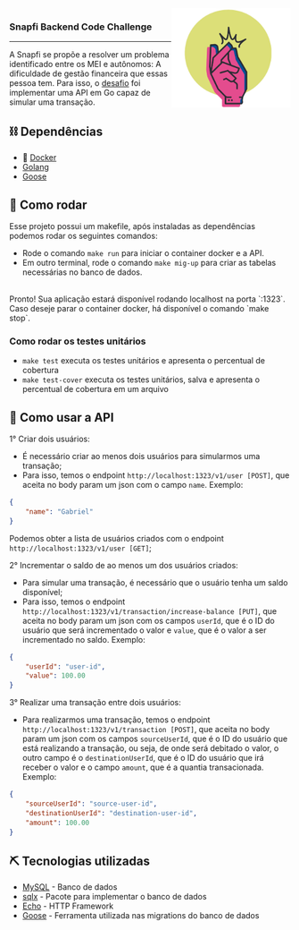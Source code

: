 <img src="pkg/assets/snapfi.png" align="right" height="178" alt="Snapfi"/>
<h3>Snapfi Backend Code Challenge</h3>

---

A Snapfi se propõe a resolver um problema identificado entre os MEI e autônomos: A dificuldade de gestão financeira que essas pessoa tem. Para isso, o [desafio](https://github.com/snapfi/backend-code-challenge) foi implementar uma API em Go capaz de simular uma transação.
    <br> 

## ⛓️ Dependências

- 🐳 [Docker](https://docs.docker.com/desktop/)
- [Golang](https://golang.org/doc/install)
- [Goose](https://github.com/pressly/goose)

## 🏁 Como rodar

Esse projeto possui um makefile, após instaladas as dependências podemos rodar os seguintes comandos:<br>

* Rode o comando `make run` para iniciar o container docker e a API.
* Em outro terminal, rode o comando `make mig-up` para criar as tabelas necessárias no banco de dados.
<br>
Pronto! Sua aplicação estará disponível rodando localhost na porta `:1323`.
<br>
Caso deseje parar o container docker, há disponível o comando `make stop`.

### Como rodar os testes unitários

* `make test` executa os testes unitários e apresenta o percentual de cobertura
* `make test-cover` executa os testes unitários, salva e apresenta o percentual de cobertura em um arquivo

## 🎈 Como usar a API

1° Criar dois usuários:<br>
* É necessário criar ao menos dois usuários para simularmos uma transação;
* Para isso, temos o endpoint `http://localhost:1323/v1/user [POST]`, que aceita no body param um json com o campo `name`. Exemplo:

```json
{
    "name": "Gabriel"
}
```
Podemos obter a lista de usuários criados com o endpoint `http://localhost:1323/v1/user [GET]`;

2° Incrementar o saldo de ao menos um dos usuários criados:<br>
* Para simular uma transação, é necessário que o usuário tenha um saldo disponível;
* Para isso, temos o endpoint `http://localhost:1323/v1/transaction/increase-balance [PUT]`, que aceita no body param um json com os campos `userId`, que é o ID do usuário que será incrementado o valor e `value`, que é o valor a ser incrementado no saldo. Exemplo:

```json
{
    "userId": "user-id",
    "value": 100.00
}
```

3° Realizar uma transação entre dois usuários:
* Para realizarmos uma transação, temos o endpoint `http://localhost:1323/v1/transaction [POST]`, que aceita no body param um json com os campos `sourceUserId`, que é o ID do usuário que está realizando a transação, ou seja, de onde será debitado o valor, o outro campo é o `destinationUserId`, que é o ID do usuário que irá receber o valor e o campo `amount`, que é a quantia transacionada. Exemplo:

```json
{
    "sourceUserId": "source-user-id",
    "destinationUserId": "destination-user-id",
    "amount": 100.00
}
```
## ⛏️ Tecnologias utilizadas <a name = "tech_stack"></a>

- [MySQL](https://www.mysql.com/) - Banco de dados
- [sqlx](https://pkg.go.dev/github.com/jmoiron/sqlx) - Pacote para implementar o banco de dados
- [Echo](https://echo.labstack.com/) - HTTP Framework
- [Goose](https://github.com/pressly/goose) - Ferramenta utilizada nas migrations do banco de dados